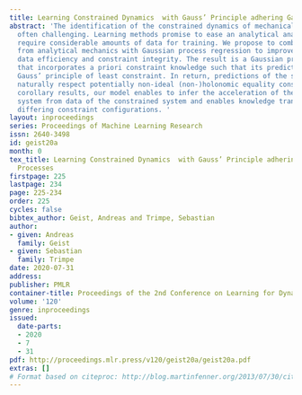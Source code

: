 ```yaml
---
title: Learning Constrained Dynamics  with Gauss’ Principle adhering Gaussian Processes
abstract: 'The identification of the constrained dynamics of mechanical systems is
  often challenging. Learning methods promise to ease an analytical analysis, but
  require considerable amounts of data for training. We propose to combine insights
  from analytical mechanics with Gaussian process regression to improve the model’s
  data efficiency and constraint integrity. The result is a Gaussian process model
  that incorporates a priori constraint knowledge such that its predictions adhere
  Gauss’ principle of least constraint. In return, predictions of the system’s acceleration
  naturally respect potentially non-ideal (non-)holonomic equality constraints. As
  corollary results, our model enables to infer the acceleration of the unconstrained
  system from data of the constrained system and enables knowledge transfer between
  differing constraint configurations. '
layout: inproceedings
series: Proceedings of Machine Learning Research
issn: 2640-3498
id: geist20a
month: 0
tex_title: Learning Constrained Dynamics  with Gauss’ Principle adhering Gaussian
  Processes
firstpage: 225
lastpage: 234
page: 225-234
order: 225
cycles: false
bibtex_author: Geist, Andreas and Trimpe, Sebastian
author:
- given: Andreas
  family: Geist
- given: Sebastian
  family: Trimpe
date: 2020-07-31
address: 
publisher: PMLR
container-title: Proceedings of the 2nd Conference on Learning for Dynamics and Control
volume: '120'
genre: inproceedings
issued:
  date-parts:
  - 2020
  - 7
  - 31
pdf: http://proceedings.mlr.press/v120/geist20a/geist20a.pdf
extras: []
# Format based on citeproc: http://blog.martinfenner.org/2013/07/30/citeproc-yaml-for-bibliographies/
---
```

